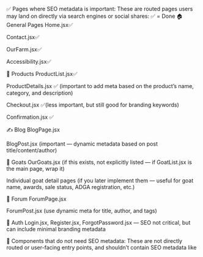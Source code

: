 ✅ Pages where SEO metadata is important:
These are routed pages users may land on directly via search engines or social shares:
✅  = Done
🏠 General Pages
Home.jsx✅ 

Contact.jsx✅ 

OurFarm.jsx✅ 

Accessibility.jsx✅ 

🧀 Products
ProductList.jsx✅ 

ProductDetails.jsx ✅ (important to add meta based on the product’s name, category, and description)

Checkout.jsx ✅(less important, but still good for branding keywords)

Confirmation.jsx ✅

✍️ Blog
BlogPage.jsx

BlogPost.jsx (important — dynamic metadata based on post title/content/author)

🐐 Goats
OurGoats.jsx (if this exists, not explicitly listed — if GoatList.jsx is the main page, wrap it)

Individual goat detail pages (if you later implement them — useful for goat name, awards, sale status, ADGA registration, etc.)

💬 Forum
ForumPage.jsx

ForumPost.jsx (use dynamic meta for title, author, and tags)

👤 Auth
Login.jsx, Register.jsx, ForgotPassword.jsx — SEO not critical, but can include minimal branding metadata

🚫 Components that do not need SEO metadata:
These are not directly routed or user-facing entry points, and shouldn’t contain SEO metadata like <Title> or <Meta>.

GoatCard.jsx

ProductCard.jsx

BlogCard.jsx

MenuBar.jsx, Spinner.jsx, Logo.jsx, etc.

{pickupName && pickupLocation && pickupTime && (
  <SeoHead
    title={`Order Confirmed for ${pickupName} | Blueberry Dairy`}
    description={`Thank you, ${pickupName}, for your order from Blueberry Dairy. Pickup is scheduled for ${pickupTime} at ${pickupLocation}.`}
    image='https://res.cloudinary.com/dzhweqopn/image/upload/v1748887807/goat_logo_3_s898tm.png'
    url='https://www.blueberrydairy.com/confirmation'
  />
)}
